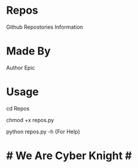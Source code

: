 # Repos
Github Repostories Information

# Made By
Author  Epic
 
# Usage
cd Repos

chmod +x repos.py 

python  repos.py -h {For Help}

 
# # We Are Cyber Knight # #
